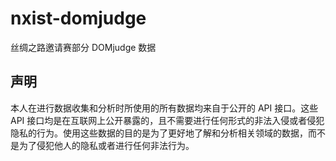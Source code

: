 # nxist-domjudge

丝绸之路邀请赛部分 DOMjudge 数据

## 声明

本人在进行数据收集和分析时所使用的所有数据均来自于公开的 API 接口。这些 API 接口均是在互联网上公开暴露的，且不需要进行任何形式的非法入侵或者侵犯隐私的行为。使用这些数据的目的是为了更好地了解和分析相关领域的数据，而不是为了侵犯他人的隐私或者进行任何非法行为。
